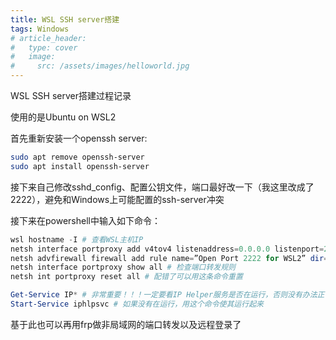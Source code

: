 ```yaml
---
title: WSL SSH server搭建
tags: Windows
# article_header:
#   type: cover
#   image:
#     src: /assets/images/helloworld.jpg
---
```


<!-- write excerpt here -->
WSL SSH server搭建过程记录

<!--more-->

使用的是Ubuntu on WSL2

首先重新安装一个openssh server:
```bash
sudo apt remove openssh-server
sudo apt install openssh-server
```

接下来自己修改sshd_config、配置公钥文件，端口最好改一下（我这里改成了2222），避免和Windows上可能配置的ssh-server冲突

接下来在powershell中输入如下命令：

```powershell
wsl hostname -I # 查看WSL主机IP
netsh interface portproxy add v4tov4 listenaddress=0.0.0.0 listenport=2222 connectaddress=<WSL IP> connectport=2222 # 添加端口转发
netsh advfirewall firewall add rule name=”Open Port 2222 for WSL2” dir=in action=allow protocol=TCP localport=2222 # 添加防火墙入站规则
netsh interface portproxy show all # 检查端口转发规则
netsh int portproxy reset all # 配错了可以用这条命令重置

Get-Service IP* # 非常重要！！！一定要看IP Helper服务是否在运行，否则没有办法正常进行端口转发！
Start-Service iphlpsvc # 如果没有在运行，用这个命令使其运行起来
```

基于此也可以再用frp做非局域网的端口转发以及远程登录了
